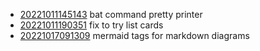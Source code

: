 - [20221011145143](/zet/20221011145143/README.md) bat command pretty printer
- [20221011190351](/zet/20221011190351/README.md) fix to try list cards
- [20221017091309](/zet/20221017091309/README.md) mermaid tags for markdown diagrams
